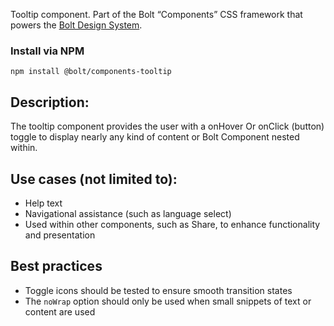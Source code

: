 Tooltip component. Part of the Bolt “Components” CSS framework that powers the [Bolt Design System](https://www.boltdesignsystem.com).

### Install via NPM
```
npm install @bolt/components-tooltip
```

## Description:
The tooltip component provides the user with a onHover Or onClick (button) toggle to display nearly any kind of content or Bolt Component nested within.

## Use cases (not limited to):
- Help text
- Navigational assistance (such as language select)
- Used within other components, such as Share, to enhance functionality and presentation

## Best practices
- Toggle icons should be tested to ensure smooth transition states
- The `noWrap` option should only be used when small snippets of text or content are used